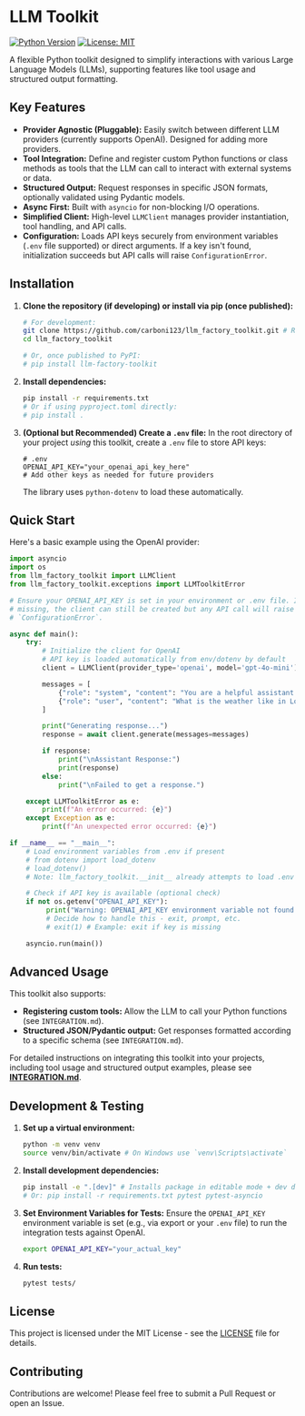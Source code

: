 # LLM Toolkit

[![Python Version](https://img.shields.io/badge/python-3.9%2B-blue.svg)](https://www.python.org/downloads/)
[![License: MIT](https://img.shields.io/badge/License-MIT-yellow.svg)](https://opensource.org/licenses/MIT)
<!-- [![PyPI version](https://badge.fury.io/py/llm-factory-toolkit.svg)](https://badge.fury.io/py/llm-factory-toolkit) -->
<!-- Add PyPI badge once published -->

A flexible Python toolkit designed to simplify interactions with various Large Language Models (LLMs), supporting features like tool usage and structured output formatting.

## Key Features

*   **Provider Agnostic (Pluggable):** Easily switch between different LLM providers (currently supports OpenAI). Designed for adding more providers.
*   **Tool Integration:** Define and register custom Python functions or class methods as tools that the LLM can call to interact with external systems or data.
*   **Structured Output:** Request responses in specific JSON formats, optionally validated using Pydantic models.
*   **Async First:** Built with `asyncio` for non-blocking I/O operations.
*   **Simplified Client:** High-level `LLMClient` manages provider instantiation, tool handling, and API calls.
*   **Configuration:** Loads API keys securely from environment variables (`.env` file supported) or direct arguments. If a key isn't found, initialization succeeds but API calls will raise `ConfigurationError`.

## Installation

1.  **Clone the repository (if developing) or install via pip (once published):**
    ```bash
    # For development:
    git clone https://github.com/carboni123/llm_factory_toolkit.git # Replace with your actual repo URL
    cd llm_factory_toolkit

    # Or, once published to PyPI:
    # pip install llm-factory-toolkit
    ```

2.  **Install dependencies:**
    ```bash
    pip install -r requirements.txt
    # Or if using pyproject.toml directly:
    # pip install .
    ```

3.  **(Optional but Recommended) Create a `.env` file:**
    In the root directory of your project *using* this toolkit, create a `.env` file to store API keys:
    ```dotenv
    # .env
    OPENAI_API_KEY="your_openai_api_key_here"
    # Add other keys as needed for future providers
    ```
    The library uses `python-dotenv` to load these automatically.

## Quick Start

Here's a basic example using the OpenAI provider:

```python
import asyncio
import os
from llm_factory_toolkit import LLMClient
from llm_factory_toolkit.exceptions import LLMToolkitError

# Ensure your OPENAI_API_KEY is set in your environment or .env file. If it is
# missing, the client can still be created but any API call will raise
# `ConfigurationError`.

async def main():
    try:
        # Initialize the client for OpenAI
        # API key is loaded automatically from env/dotenv by default
        client = LLMClient(provider_type='openai', model='gpt-4o-mini')

        messages = [
            {"role": "system", "content": "You are a helpful assistant."},
            {"role": "user", "content": "What is the weather like in London today?"},
        ]

        print("Generating response...")
        response = await client.generate(messages=messages)

        if response:
            print("\nAssistant Response:")
            print(response)
        else:
            print("\nFailed to get a response.")

    except LLMToolkitError as e:
        print(f"An error occurred: {e}")
    except Exception as e:
        print(f"An unexpected error occurred: {e}")

if __name__ == "__main__":
    # Load environment variables from .env if present
    # from dotenv import load_dotenv
    # load_dotenv()
    # Note: llm_factory_toolkit.__init__ already attempts to load .env from CWD

    # Check if API key is available (optional check)
    if not os.getenv("OPENAI_API_KEY"):
         print("Warning: OPENAI_API_KEY environment variable not found.")
         # Decide how to handle this - exit, prompt, etc.
         # exit(1) # Example: exit if key is missing

    asyncio.run(main())
```

## Advanced Usage

This toolkit also supports:

*   **Registering custom tools:** Allow the LLM to call your Python functions (see `INTEGRATION.md`).
*   **Structured JSON/Pydantic output:** Get responses formatted according to a specific schema (see `INTEGRATION.md`).

For detailed instructions on integrating this toolkit into your projects, including tool usage and structured output examples, please see **[INTEGRATION.md](INTEGRATION.md)**.

## Development & Testing

1.  **Set up a virtual environment:**
    ```bash
    python -m venv venv
    source venv/bin/activate # On Windows use `venv\Scripts\activate`
    ```
2.  **Install development dependencies:**
    ```bash
    pip install -e ".[dev]" # Installs package in editable mode + dev deps (pytest)
    # Or: pip install -r requirements.txt pytest pytest-asyncio
    ```
3.  **Set Environment Variables for Tests:**
    Ensure the `OPENAI_API_KEY` environment variable is set (e.g., via export or your `.env` file) to run the integration tests against OpenAI.
    ```bash
    export OPENAI_API_KEY="your_actual_key"
    ```
4.  **Run tests:**
    ```bash
    pytest tests/
    ```

## License

This project is licensed under the MIT License - see the [LICENSE](LICENSE) file for details.

## Contributing

Contributions are welcome! Please feel free to submit a Pull Request or open an Issue.
